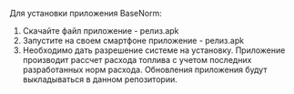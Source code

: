 Для установки приложения BaseNorm:
1. Скачайте файл приложение - релиз.apk
2. Запустите на своем смартфоне приложение - релиз.apk
3. Необходимо дать разрешение системе на установку.
Приложение производит рассчет расхода топлива с учетом последних разработанных норм расхода.
Обновления приложения будут выкладываться в данном репозитории.
